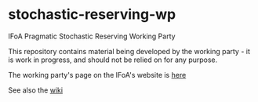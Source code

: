 # stochastic-reserving-wp
IFoA Pragmatic Stochastic Reserving Working Party

This repository contains material being developed by the working party - it is work in progress, and should not be relied on for any purpose.

The working party's page on the IFoA's website is <a href="https://www.actuaries.org.uk/practice-areas/general-insurance/research-working-parties/pragmatic-stochastic-reserving">here</a>

See also the <a href="https://github.com/robertmscarth/stochastic-reserving-wp/wiki">wiki</a>
